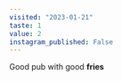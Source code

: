 ```yaml
---
visited: "2023-01-21"
taste: 1
value: 2
instagram_published: False
---
```


Good pub with good **fries**
